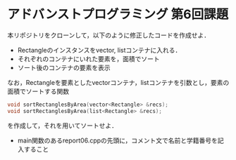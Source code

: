 # アドバンストプログラミング 第6回課題

本リポジトリをクローンして，以下のように修正したコードを作成せよ．

- Rectangleのインスタンスをvector, listコンテナに入れる．
- それぞれのコンテナにいれた要素を，面積でソート
- ソート後のコンテナの要素を表示

なお，Rectangleを要素としたvectorコンテナ，listコンテナを引数とし，要素の面積でソートする関数
```cpp
void sortRectanglesByArea(vector<Rectangle> &recs);
void sortRectanglesByArea(list<Rectangle> &recs);
```

を作成して，それを用いてソートせよ．

- main関数のあるreport06.cppの先頭に，コメント文で名前と学籍番号を記入すること
